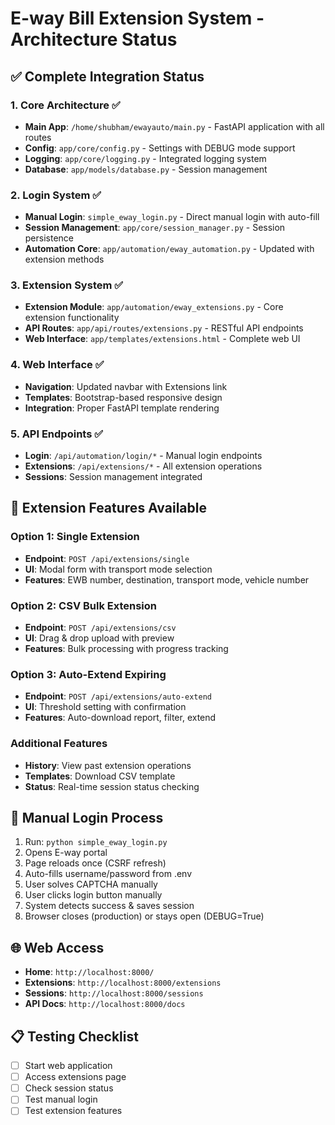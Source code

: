 # E-way Bill Extension System - Architecture Status

## ✅ Complete Integration Status

### 1. Core Architecture ✅
- **Main App**: `/home/shubham/ewayauto/main.py` - FastAPI application with all routes
- **Config**: `app/core/config.py` - Settings with DEBUG mode support
- **Logging**: `app/core/logging.py` - Integrated logging system
- **Database**: `app/models/database.py` - Session management

### 2. Login System ✅
- **Manual Login**: `simple_eway_login.py` - Direct manual login with auto-fill
- **Session Management**: `app/core/session_manager.py` - Session persistence
- **Automation Core**: `app/automation/eway_automation.py` - Updated with extension methods

### 3. Extension System ✅
- **Extension Module**: `app/automation/eway_extensions.py` - Core extension functionality
- **API Routes**: `app/api/routes/extensions.py` - RESTful API endpoints
- **Web Interface**: `app/templates/extensions.html` - Complete web UI

### 4. Web Interface ✅
- **Navigation**: Updated navbar with Extensions link
- **Templates**: Bootstrap-based responsive design
- **Integration**: Proper FastAPI template rendering

### 5. API Endpoints ✅
- **Login**: `/api/automation/login/*` - Manual login endpoints
- **Extensions**: `/api/extensions/*` - All extension operations
- **Sessions**: Session management integrated

## 🎯 Extension Features Available

### Option 1: Single Extension
- **Endpoint**: `POST /api/extensions/single`
- **UI**: Modal form with transport mode selection
- **Features**: EWB number, destination, transport mode, vehicle number

### Option 2: CSV Bulk Extension  
- **Endpoint**: `POST /api/extensions/csv`
- **UI**: Drag & drop upload with preview
- **Features**: Bulk processing with progress tracking

### Option 3: Auto-Extend Expiring
- **Endpoint**: `POST /api/extensions/auto-extend`
- **UI**: Threshold setting with confirmation
- **Features**: Auto-download report, filter, extend

### Additional Features
- **History**: View past extension operations
- **Templates**: Download CSV template
- **Status**: Real-time session status checking

## 🔧 Manual Login Process
1. Run: `python simple_eway_login.py`
2. Opens E-way portal
3. Page reloads once (CSRF refresh)
4. Auto-fills username/password from .env
5. User solves CAPTCHA manually
6. User clicks login button manually
7. System detects success & saves session
8. Browser closes (production) or stays open (DEBUG=True)

## 🌐 Web Access
- **Home**: `http://localhost:8000/`
- **Extensions**: `http://localhost:8000/extensions`
- **Sessions**: `http://localhost:8000/sessions`
- **API Docs**: `http://localhost:8000/docs`

## 📋 Testing Checklist
- [ ] Start web application
- [ ] Access extensions page
- [ ] Check session status
- [ ] Test manual login
- [ ] Test extension features